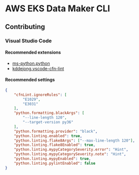 # AWS EKS Data Maker CLI

## Contributing

### Visual Studio Code

#### Recommended extensions

* [ms-python.python](https://marketplace.visualstudio.com/items?itemName=ms-python.python)
* [kddejong.vscode-cfn-lint](https://marketplace.visualstudio.com/items?itemName=kddejong.vscode-cfn-lint)

#### Recommended settings

```json
{
    "cfnLint.ignoreRules": [
        "E1029",
        "E3031"
    ],
    "python.formatting.blackArgs": [
        "--line-length 120",
        "--target-version py36"
    ],
    "python.formatting.provider": "black",
    "python.linting.enabled": true,
    "python.linting.flake8Args": ["--max-line-length 120"],
    "python.linting.flake8Enabled": true,
    "python.linting.mypyCategorySeverity.error": "Hint",
    "python.linting.mypyCategorySeverity.note": "Hint",
    "python.linting.mypyEnabled": true,
    "python.linting.pylintEnabled": false
}
```